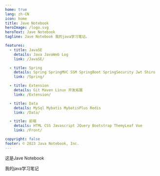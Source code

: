 ```yaml
---
home: true
lang: zh-CN
icon: home
title: Jave Notebook
heroImage: /logo.svg
heroText: Jave Notebook
tagline: Jave Notebook 我的java学习笔记。

features:
  - title: JavaSE
    details: Java JavaWeb Log
    link: /JavaSE/

  - title: Spring
    details: Spring SpringMVC SSM SpringBoot SpringSecurity Jwt Shiro
    link: /Spring/

  - title: Extension
    details: Git Maven Linux 开发拓展
    link: /Extension/

  - title: Data
    details: MySql Mybatis MybatisPlus Redis
    link: /Data/

  - title: 前端
    details: HTML CSS Javascript JQuery Bootstrap ThemyLeaf Vue
    link: /Front/

copyright: false
footer: © 2023 Java Notebook, Inc.
---
```


这是Jave Notebook

我的java学习笔记
